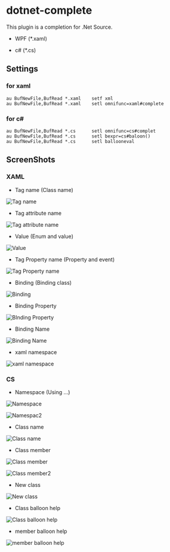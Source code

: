 dotnet-complete
===============
This plugin is a completion for .Net Source.

 - WPF (*.xaml)

 - c# (*.cs)

Settings
--------
### for xaml ###
    au BufNewFile,BufRead *.xaml    setf xml
    au BufNewFile,BufRead *.xaml    setl omnifunc=xaml#complete

### for c# ###
    au BufNewFile,BufRead *.cs      setl omnifunc=cs#complet
    au BufNewFile,BufRead *.cs      setl bexpr=cs#baloon()
    au BufNewFile,BufRead *.cs      setl ballooneval


ScreenShots
-----------

### XAML ###

* Tag name (Class name)

![Tag name](http://yuratomo.up.seesaa.net/image/dotnet1.PNG "Tag name")

* Tag attribute name

![Tag attribute name](http://yuratomo.up.seesaa.net/image/dotnet2.PNG "Tag attribute name")

* Value (Enum and value)

![Value](http://yuratomo.up.seesaa.net/image/dotnet3.PNG "Value")

* Tag Property name (Property and event)

![Tag Property name](http://yuratomo.up.seesaa.net/image/dotnet4.PNG, "Tag property name")

* Binding (Binding class)

![Binding](http://yuratomo.up.seesaa.net/image/dotnet5.PNG "Binding")

* Binding Property

![BInding Property](http://yuratomo.up.seesaa.net/image/dotnet6.PNG "Binding Property")


* Binding Name

![Binding Name](http://yuratomo.up.seesaa.net/image/dotnet7.PNG "Binding Name")


* xaml namespace

![xaml namespace](http://yuratomo.up.seesaa.net/image/dotnet8.PNG "xaml namespace")


### CS ###

* Namespace (Using ...)

![Namespace](http://yuratomo.up.seesaa.net/image/dotnet9.PNG "Namespace")

![Namespac2](http://yuratomo.up.seesaa.net/image/dotnet10.PNG "Namespace")

* Class name

![Class name](http://yuratomo.up.seesaa.net/image/dotnet11.PNG "Class Name")

* Class member

![Class member](http://yuratomo.up.seesaa.net/image/dotnet12.PNG "Class member")

![Class member2](http://yuratomo.up.seesaa.net/image/dotnet13.PNG "Class member2")

* New class

![New class](http://yuratomo.up.seesaa.net/image/dotnet14.PNG "New class")

* Class balloon help

![Class balloon help](http://yuratomo.up.seesaa.net/image/dotnet15.PNG "Class balloon help")

* member balloon help

![member balloon help](http://yuratomo.up.seesaa.net/image/dotnet16.PNG "member balloon help")



